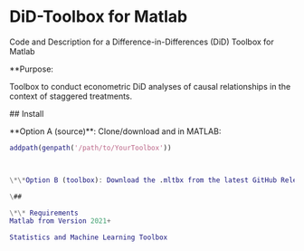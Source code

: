# DiD-Toolbox for Matlab

Code and Description for a Difference-in-Differences (DiD) Toolbox for Matlab



\*\*Purpose: 

Toolbox to conduct econometric DiD analyses of causal relationships in the context of staggered treatments.


\## Install

\*\*Option A (source)\*\*: Clone/download and in MATLAB:

```matlab
addpath(genpath('/path/to/YourToolbox'))



\*\*Option B (toolbox): Download the .mltbx from the latest GitHub Release and double-click in MATLAB.

\##

\*\* Requirements
Matlab from Version 2021+

Statistics and Machine Learning Toolbox



